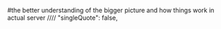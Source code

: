 #the better understanding of the bigger picture and how things work in actual server
//// "singleQuote": false,